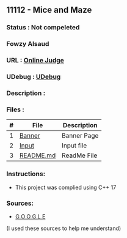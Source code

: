 
## 11112 - Mice and Maze
### Status  :   Not compeleted
### Fowzy Alsaud
### URL     :   <a href="#">Online Judge</a>
### UDebug  :   <a href="#">UDebug</a>
### Description    :


### Files  :
|   #   | File     | Description                      |
| :---: | -------- | -------------------------------- |
|   1   | [Banner](Banner)</a> | Banner Page |
|   2   | [Input](input)</a> | Input file |
|   3   | [README.md](README.md)</a> | ReadMe File |

### Instructions:
- This project was complied using C++ 17

### Sources:
- <a href="#">G O O G L E</a>

(I used these sources to help me understand)
